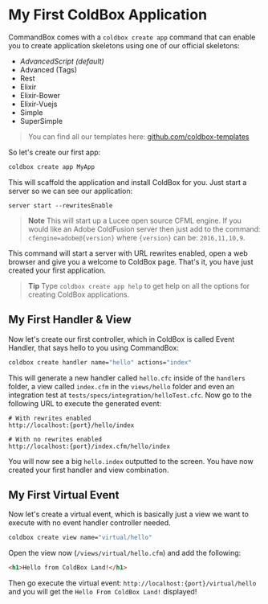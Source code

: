 # My First ColdBox Application

CommandBox comes with a `coldbox create app` command that can enable you to create application skeletons using one of our official skeletons:

* *AdvancedScript (default)*
* Advanced (Tags)
* Rest
* Elixir
* Elixir-Bower
* Elixir-Vuejs
* Simple
* SuperSimple

> You can find all our templates here: [github.com/coldbox-templates](https://github.com/coldbox-templates)

So let's create our first app: 
```bash
coldbox create app MyApp
```

This will scaffold the application and install ColdBox for you. Just start a server so we can see our application: 

```
server start --rewritesEnable
```

> **Note** This will start up a Lucee open source CFML engine. If you would like an Adobe ColdFusion server then just add to the command: `cfengine=adobe@{version}` where `{version}` can be: `2016,11,10,9`. 

This command will start a server with URL rewrites enabled, open a web browser and give you a welcome to ColdBox page. That's it, you have just created your first application.

> **Tip** Type `coldbox create app help` to get help on all the options for creating ColdBox applications.

## My First Handler & View

Now let's create our first controller, which in ColdBox is called Event Handler, that says hello to you using CommandBox:

```bash
coldbox create handler name="hello" actions="index"
```

This will generate a new handler called `hello.cfc` inside of the `handlers` folder, a view called `index.cfm` in the `views/hello` folder and even an integration test at `tests/specs/integration/helloTest.cfc`. Now go to the following URL to execute the generated event:

```
# With rewrites enabled
http://localhost:{port}/hello/index

# With no rewrites enabled
http://localhost:{port}/index.cfm/hello/index

```

You will now see a big `hello.index` outputted to the screen. You have now created your first handler and view combination.

## My First Virtual Event

Now let's create a virtual event, which is basically just a view we want to execute with no event handler controller needed.

```bash
coldbox create view name="virtual/hello"
```

Open the view now (`/views/virtual/hello.cfm`) and add the following:

```html
<h1>Hello from ColdBox Land!</h1>
```

Then go execute the virtual event: `http://localhost:{port}/virtual/hello` and you will get the `Hello From ColdBox Land!` displayed!